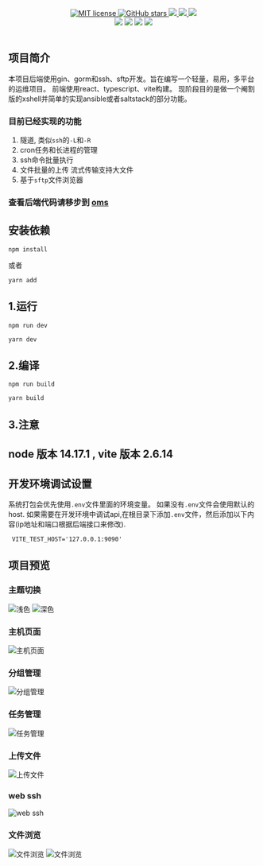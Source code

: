 <p align="center">
    <a href="https://github.com/lixin59/omsUI/blob/master/LICENSE">
        <img
            alt="MIT license"
            src="https://img.shields.io/npm/l/chonky?style=flat&colorB=dcd67a"
        />
    </a>
    <a href="https://github.com/lixin59/omsUI">
        <img
            alt="GitHub stars"
            src="https://img.shields.io/github/stars/lixin59/omsUI?style=flat&colorB=50f4cc"
        />
    </a>
    <a href="https://github.com/lixin59/omsUI">
        <img src="https://img.shields.io/github/last-commit/lixin59/omsUI.svg?style=flat-square">
    </a>
    <a href="https://github.com/lixin59/omsUI">
        <img src="https://img.shields.io/github/last-commit/lixin59/omsUI.svg?style=flat-square">
    </a>
    <img src="https://img.shields.io/github/commit-activity/y/lixin59/omsUI?style=flat-square">
    <br />
    <img src="https://img.shields.io/github/issues/lixin59/omsUI?style=flat-square">
    <img src="https://img.shields.io/github/issues-closed-raw/lixin59/omsUI?style=flat-square">
    <img src="https://img.shields.io/github/forks/lixin59/omsUI?style=flat-square">
    <img src="https://img.shields.io/github/watchers/lixin59/omsUI?style=flat-square">
    <br />
    <br />
</p>

## 项目简介
本项目后端使用gin、gorm和ssh、sftp开发。旨在编写一个轻量，易用，多平台的运维项目。
前端使用react、typescript、vite构建。
现阶段目的是做一个阉割版的xshell并简单的实现ansible或者saltstack的部分功能。

### 目前已经实现的功能
1. 隧道, 类似`ssh`的`-L`和`-R`
2. cron任务和长进程的管理
3. ssh命令批量执行
4. 文件批量的上传 流式传输支持大文件
5. 基于`sftp`文件浏览器

### 查看后端代码请移步到 [oms](https://github.com/ssbeatty/oms)

## 安装依赖
```shell
npm install
```
或者
```shell
yarn add
```

## 1.运行 
```shell
npm run dev
```
```shell
yarn dev
```
## 2.编译
```shell
npm run build
```
```shell
yarn build
```

## 3.注意 
## node 版本 14.17.1 , vite 版本 2.6.14

## 开发环境调试设置

系统打包会优先使用```.env```文件里面的环境变量。
如果没有```.env```文件会使用默认的host.
如果需要在开发环境中调试api,在根目录下添加```.env```文件，然后添加以下内容(ip地址和端口根据后端接口来修改).
```text
 VITE_TEST_HOST='127.0.0.1:9090'
```

## 项目预览
### 主题切换

![浅色](./docs/images/light.png)
![深色](./docs/images/dark.png)

### 主机页面

![主机页面](./docs/images/home.png)

### 分组管理

![分组管理](./docs/images/group.png)

### 任务管理

![任务管理](./docs/images/job.png)

### 上传文件

![上传文件](./docs/images/upload.png)

### web ssh

![web ssh](./docs/images/webssh.png)


### 文件浏览

![文件浏览](./docs/images/file.png)
![文件浏览](./docs/images/file1.png)
